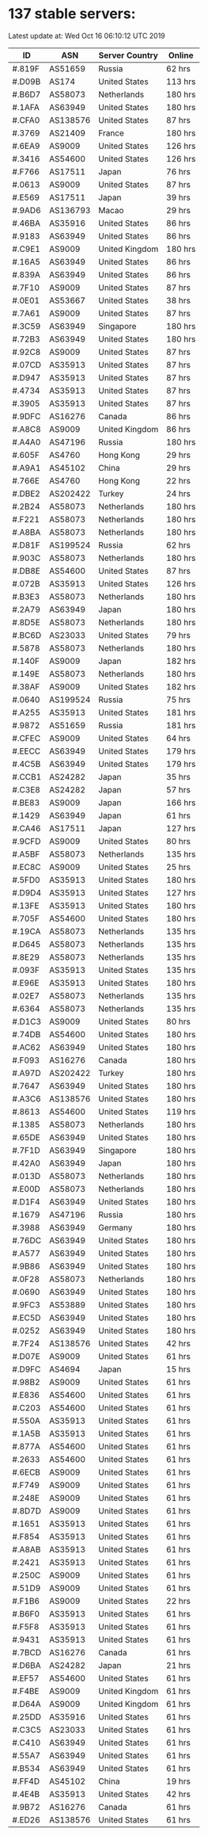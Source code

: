 # 137 stable servers:

Latest update at: Wed Oct 16 06:10:12 UTC 2019

| ID | ASN | Server Country | Online |
| -- | --- | -------------- | ------ |
| #.819F | AS51659 | Russia | 62 hrs |
| #.D09B | AS174 | United States | 113 hrs |
| #.B6D7 | AS58073 | Netherlands | 180 hrs |
| #.1AFA | AS63949 | United States | 180 hrs |
| #.CFA0 | AS138576 | United States | 87 hrs |
| #.3769 | AS21409 | France | 180 hrs |
| #.6EA9 | AS9009 | United States | 126 hrs |
| #.3416 | AS54600 | United States | 126 hrs |
| #.F766 | AS17511 | Japan | 76 hrs |
| #.0613 | AS9009 | United States | 87 hrs |
| #.E569 | AS17511 | Japan | 39 hrs |
| #.9AD6 | AS136793 | Macao | 29 hrs |
| #.46BA | AS35916 | United States | 86 hrs |
| #.9183 | AS63949 | United States | 86 hrs |
| #.C9E1 | AS9009 | United Kingdom | 180 hrs |
| #.16A5 | AS63949 | United States | 86 hrs |
| #.839A | AS63949 | United States | 86 hrs |
| #.7F10 | AS9009 | United States | 87 hrs |
| #.0E01 | AS53667 | United States | 38 hrs |
| #.7A61 | AS9009 | United States | 87 hrs |
| #.3C59 | AS63949 | Singapore | 180 hrs |
| #.72B3 | AS63949 | United States | 180 hrs |
| #.92C8 | AS9009 | United States | 87 hrs |
| #.07CD | AS35913 | United States | 87 hrs |
| #.D947 | AS35913 | United States | 87 hrs |
| #.4734 | AS35913 | United States | 87 hrs |
| #.3905 | AS35913 | United States | 87 hrs |
| #.9DFC | AS16276 | Canada | 86 hrs |
| #.A8C8 | AS9009 | United Kingdom | 86 hrs |
| #.A4A0 | AS47196 | Russia | 180 hrs |
| #.605F | AS4760 | Hong Kong | 29 hrs |
| #.A9A1 | AS45102 | China | 29 hrs |
| #.766E | AS4760 | Hong Kong | 22 hrs |
| #.DBE2 | AS202422 | Turkey | 24 hrs |
| #.2B24 | AS58073 | Netherlands | 180 hrs |
| #.F221 | AS58073 | Netherlands | 180 hrs |
| #.A8BA | AS58073 | Netherlands | 180 hrs |
| #.D81F | AS199524 | Russia | 62 hrs |
| #.903C | AS58073 | Netherlands | 180 hrs |
| #.DB8E | AS54600 | United States | 87 hrs |
| #.072B | AS35913 | United States | 126 hrs |
| #.B3E3 | AS58073 | Netherlands | 180 hrs |
| #.2A79 | AS63949 | Japan | 180 hrs |
| #.8D5E | AS58073 | Netherlands | 180 hrs |
| #.BC6D | AS23033 | United States | 79 hrs |
| #.5878 | AS58073 | Netherlands | 180 hrs |
| #.140F | AS9009 | Japan | 182 hrs |
| #.149E | AS58073 | Netherlands | 180 hrs |
| #.38AF | AS9009 | United States | 182 hrs |
| #.0640 | AS199524 | Russia | 75 hrs |
| #.A255 | AS35913 | United States | 181 hrs |
| #.9872 | AS51659 | Russia | 181 hrs |
| #.CFEC | AS9009 | United States | 64 hrs |
| #.EECC | AS63949 | United States | 179 hrs |
| #.4C5B | AS63949 | United States | 179 hrs |
| #.CCB1 | AS24282 | Japan | 35 hrs |
| #.C3E8 | AS24282 | Japan | 57 hrs |
| #.BE83 | AS9009 | Japan | 166 hrs |
| #.1429 | AS63949 | Japan | 61 hrs |
| #.CA46 | AS17511 | Japan | 127 hrs |
| #.9CFD | AS9009 | United States | 80 hrs |
| #.A5BF | AS58073 | Netherlands | 135 hrs |
| #.EC8C | AS9009 | United States | 25 hrs |
| #.5FD0 | AS35913 | United States | 180 hrs |
| #.D9D4 | AS35913 | United States | 127 hrs |
| #.13FE | AS35913 | United States | 180 hrs |
| #.705F | AS54600 | United States | 180 hrs |
| #.19CA | AS58073 | Netherlands | 135 hrs |
| #.D645 | AS58073 | Netherlands | 135 hrs |
| #.8E29 | AS58073 | Netherlands | 135 hrs |
| #.093F | AS35913 | United States | 135 hrs |
| #.E96E | AS35913 | United States | 180 hrs |
| #.02E7 | AS58073 | Netherlands | 135 hrs |
| #.6364 | AS58073 | Netherlands | 135 hrs |
| #.D1C3 | AS9009 | United States | 80 hrs |
| #.74DB | AS54600 | United States | 180 hrs |
| #.AC62 | AS63949 | United States | 180 hrs |
| #.F093 | AS16276 | Canada | 180 hrs |
| #.A97D | AS202422 | Turkey | 180 hrs |
| #.7647 | AS63949 | United States | 180 hrs |
| #.A3C6 | AS138576 | United States | 180 hrs |
| #.8613 | AS54600 | United States | 119 hrs |
| #.1385 | AS58073 | Netherlands | 180 hrs |
| #.65DE | AS63949 | United States | 180 hrs |
| #.7F1D | AS63949 | Singapore | 180 hrs |
| #.42A0 | AS63949 | Japan | 180 hrs |
| #.013D | AS58073 | Netherlands | 180 hrs |
| #.E00D | AS58073 | Netherlands | 180 hrs |
| #.D1F4 | AS63949 | United States | 180 hrs |
| #.1679 | AS47196 | Russia | 180 hrs |
| #.3988 | AS63949 | Germany | 180 hrs |
| #.76DC | AS63949 | United States | 180 hrs |
| #.A577 | AS63949 | United States | 180 hrs |
| #.9B86 | AS63949 | United States | 180 hrs |
| #.0F28 | AS58073 | Netherlands | 180 hrs |
| #.0690 | AS63949 | United States | 180 hrs |
| #.9FC3 | AS53889 | United States | 180 hrs |
| #.EC5D | AS63949 | United States | 180 hrs |
| #.0252 | AS63949 | United States | 180 hrs |
| #.7F24 | AS138576 | United States | 42 hrs |
| #.D07E | AS9009 | United States | 61 hrs |
| #.D9FC | AS4694 | Japan | 15 hrs |
| #.98B2 | AS9009 | United States | 61 hrs |
| #.E836 | AS54600 | United States | 61 hrs |
| #.C203 | AS54600 | United States | 61 hrs |
| #.550A | AS35913 | United States | 61 hrs |
| #.1A5B | AS35913 | United States | 61 hrs |
| #.877A | AS54600 | United States | 61 hrs |
| #.2633 | AS54600 | United States | 61 hrs |
| #.6ECB | AS9009 | United States | 61 hrs |
| #.F749 | AS9009 | United States | 61 hrs |
| #.248E | AS9009 | United States | 61 hrs |
| #.8D7D | AS9009 | United States | 61 hrs |
| #.1651 | AS35913 | United States | 61 hrs |
| #.F854 | AS35913 | United States | 61 hrs |
| #.A8AB | AS35913 | United States | 61 hrs |
| #.2421 | AS35913 | United States | 61 hrs |
| #.250C | AS9009 | United States | 61 hrs |
| #.51D9 | AS9009 | United States | 61 hrs |
| #.F1B6 | AS9009 | United States | 22 hrs |
| #.B6F0 | AS35913 | United States | 61 hrs |
| #.F5F8 | AS35913 | United States | 61 hrs |
| #.9431 | AS35913 | United States | 61 hrs |
| #.7BCD | AS16276 | Canada | 61 hrs |
| #.D6BA | AS24282 | Japan | 21 hrs |
| #.EF57 | AS54600 | United States | 61 hrs |
| #.F4BE | AS9009 | United Kingdom | 61 hrs |
| #.D64A | AS9009 | United Kingdom | 61 hrs |
| #.25DD | AS35916 | United States | 61 hrs |
| #.C3C5 | AS23033 | United States | 61 hrs |
| #.C410 | AS63949 | United States | 61 hrs |
| #.55A7 | AS63949 | United States | 61 hrs |
| #.B534 | AS63949 | United States | 61 hrs |
| #.FF4D | AS45102 | China | 19 hrs |
| #.4E4B | AS35913 | United States | 42 hrs |
| #.9B72 | AS16276 | Canada | 61 hrs |
| #.ED26 | AS138576 | United States | 61 hrs |


